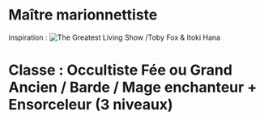 # Maître marionnettiste 
inspiration : 
![The Greatest Living Show /Toby Fox & Itoki Hana](https://www.youtube.com/watch?v=qFow8LkHtlU)

# Classe : Occultiste Fée ou Grand Ancien / Barde  / Mage enchanteur + Ensorceleur (3 niveaux)

